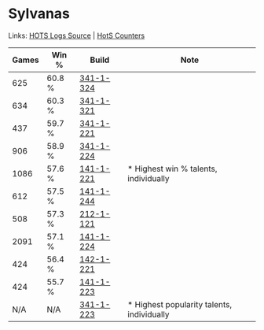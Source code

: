 # Sylvanas

Links: [HOTS Logs Source](https://www.hotslogs.com/Sitewide/HeroDetails?Hero=Sylvanas) | [HotS Counters](http://hotscounters.com/#/hero/Sylvanas)

Games  | Win %  | Build     | Note
-----  | -----  | -----     | ----
625    | 60.8 % | [341-1-324](http://www.heroesfire.com/hots/talent-calculator/sylvanas#pAFy) | 
634    | 60.3 % | [341-1-321](http://www.heroesfire.com/hots/talent-calculator/sylvanas#pAFv) | 
437    | 59.7 % | [341-1-221](http://www.heroesfire.com/hots/talent-calculator/sylvanas#pAEL) | 
906    | 58.9 % | [341-1-224](http://www.heroesfire.com/hots/talent-calculator/sylvanas#pAEO) | 
1086   | 57.6 % | [141-1-221](http://www.heroesfire.com/hots/talent-calculator/sylvanas#hXyL) | * Highest win % talents, individually
612    | 57.5 % | [141-1-244](http://www.heroesfire.com/hots/talent-calculator/sylvanas#hXyi) | 
508    | 57.3 % | [212-1-121](http://www.heroesfire.com/hots/talent-calculator/sylvanas#kFGX) | 
2091   | 57.1 % | [141-1-224](http://www.heroesfire.com/hots/talent-calculator/sylvanas#hXyO) | 
424    | 56.4 % | [142-1-221](http://www.heroesfire.com/hots/talent-calculator/sylvanas#haOb) | 
424    | 55.7 % | [141-1-223](http://www.heroesfire.com/hots/talent-calculator/sylvanas#hXyN) | 
N/A    | N/A    | [341-1-223](http://www.heroesfire.com/hots/talent-calculator/sylvanas#pAEN) | * Highest popularity talents, individually
